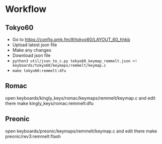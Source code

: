 # Workflow

## Tokyo60
- Go to https://config.qmk.fm/#/tokyo60/LAYOUT_60_hhkb
- Upload latest json file
- Make any changes
- Download json file
- `python3 util/json_to_c.py tokyo60_keymap_remmelt.json >! keyboards/tokyo60/keymaps/remmelt/keymap.c`
- `make tokyo60:remmelt:dfu`

## Romac
open keyboards/kingly_keys/romac/keymaps/remmelt/keymap.c and edit there
make kingly_keys/romac:remmelt:dfu

## Preonic
open keyboards/preonic/keymaps/remmelt/keymap.c and edit there
make preonic/rev3:remmelt:flash
